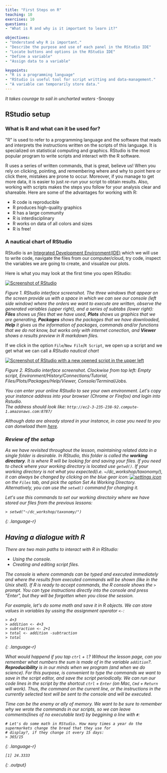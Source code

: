 ```yaml
---
title: "First Steps on R"
teaching: 10
exercises: 10
questions:
- "What is R and why is it important to learn it?"

objectives:
- "Understand why R is important."
- "Describe the purpose and use of each panel in the RStudio IDE"
- "Locate buttons and options in the RStudio IDE"
- "Define a variable"
- "Assign data to a variable"

keypoints:
- "R is a programming language"
- "RStudio is useful tool for script writting and data-management."
- "A variable can temporarily store data."
---
```



*It takes courage to sail in uncharted waters*
  -Snoopy
 
## RStudio setup 

### What is R and what can it be used for?

"R" is used to refer to a programming language and the 
software that reads and interprets the instructions written on the 
scripts of this language. It is specialized on statistical 
computing and graphics. RStudio is the most popular program to write
scripts and interact with the R software.

R uses a series of written commands, that is great, believe us! 
When you rely on clicking, pointing, and remembering where and 
why to point here or click there, mistakes are prone to occur. 
Moreover, if you manage to get more data, it is easier to just
*re-run* your script to obtain results. Also, working with scripts 
makes the steps you follow for your analysis clear and shareable. 
Here are some of the advantages for working with R:  

- R code is reproducible
- R produces high-quality graphics
- R has a large community
- R is interdisciplinary 
- R works on data of all colors and sizes
- R is free!

### A nautical chart of RStudio 

RStudio is an [Integrated Development Environment(IDE)](https://en.wikipedia.org/wiki/Integrated_development_environment#:~:text=An%20integrated%20development%20environment%20(IDE,automation%20tools%20and%20a%20debugger.)) 
which we will use to write code,
navigate the files from our computer/cloud, try code, inspect the variables we are 
going to create, and visualize our plots.

Here is what you may look at the first time you open RStudio:

<a href="https://user-images.githubusercontent.com/67386612/118720027-ba433c00-b7ee-11eb-87e5-7496fde5763e.png">
  <img src="https://user-images.githubusercontent.com/67386612/118720027-ba433c00-b7ee-11eb-87e5-7496fde5763e.png" alt="Screenshot of RStudio"/>
</a>

<em> Figure 1. RStudio interface screenshot. The three windows that appear on the screen provide us with a space in which we can see our console (left side window) where the orders we want to execute are written, observe the generated variables (upper right), and a series of subtabs (lower right): **Files** shows us files that we have used, **Plots** shows us graphics that we are generating, **Packages** shows the packages that we have downloaded, **Help** it gives us the information of packages, commands and/or functions that we do not know, but works only with internet conection, and **Viewer** shows a results preview in R markdown files.</em>

If we click in the option `File`/`New File`/`R Script`, we open up a script and
we get what we can call a _RStudio nautical chart_

<a href="https://user-images.githubusercontent.com/67386612/112203976-c046e300-8bd8-11eb-9ee6-72c95f9134f3.png">
  <img src="https://user-images.githubusercontent.com/67386612/112203976-c046e300-8bd8-11eb-9ee6-72c95f9134f3.png" alt="Screenshot of RStudio with a new opened script in the upper left"/>
</a>

<em> Figure 2. RStudio interface screenshot. Clockwise from top left: Empty script, Environment/History/Connections/Tutorial, Files/Plots/Packages/Help/Viewer, Console/Terminal/Jobs. <em/>

You can enter your online RStudio to see your own environment. Let's copy your instance address into your browser
(Chrome or Firefox) and login into Rstudio.  
The address should look like:  `http://ec2-3-235-238-92.compute-1.amazonaws.com:8787/`  

Although data are already stored in your instance, in case you need to you can donwload them [here](https://drive.google.com/file/d/15dW1sQCIhtmCUvS0IUOMPBH5m1gqNB0m/view?usp=sharing).

### Review of the setup

As we have revisited throughout the lesson, maintaining related data in a single folder
is desirable. In RStudio, this folder is called the **working directory**. It is where R will be looking 
for and saving your files. If you need to check where your working directory is located use `getwd()`.
If your working directory is not what you expected(*i.e. ~/dc_workshop/taxonomy/*), it can always be changed by clicking on the blue 
gear icon:
<a href="https://user-images.githubusercontent.com/67386612/118722611-f7f59400-b7f1-11eb-8ca9-a72561f9c529.png">
  <img src="https://user-images.githubusercontent.com/67386612/118722611-f7f59400-b7f1-11eb-8ca9-a72561f9c529.png" alt="settings icon" />
</a> on the `Files` tab, and pick the option _Set As Working Directory_. Alternatively, you can use the `setwd()` command for changing it.

Let's use this commands to set our working directoiry where we have stored our files from the previous 
lessons:

~~~
> setwd("~/dc_workshop/taxonomy/")
~~~
{: .language-r}

## Having a dialogue with R

There are two main paths to interact with R in RStudio:
* Using the console.
* Creating and editing script files.

The console is where commands can be typed and executed immediately and where the 
results from executed commands will be shown (like in the Unix shell). If R is ready to accept commands, the R console shows
the `>` prompt. You can type instructions directly into the console and press "Enter", but they will 
be forgotten when you close the session.

For example, let's do some math and save it in R objects. We can store values in variables by
ussing the assignment operator `<-`:
~~~ 
> 4+3
> addition <- 4+3
> subtraction <- 2+1
> total <- addition -subtraction
> total
~~~
{: .language-r}

What would happend if you tap `ctrl` + `l`? Without the lesson page, can you remember what numbers the sum is made of in the variable `addition`?.
**Reproducibility** is in our minds when we program (and when we do science). For this purpose, 
is convenient to type the commands we want to save in the script editor, and save the script periodically. 
We can run our code lines in the script by the shortcut `ctrl` + `Enter` 
(on Mac, `Cmd` + `Return` will work). Thus, the command on the current line, or the instructions
in the currently selected text will be sent to the console and will be executed.

Time can be the enemy or ally of memory. We want to be sure to remember why we wrote the commands
in our scripts, so we can leave comments(lines of no executable text) by beggining a line with `#`:
~~~
# Let's do some math in RStudio. How many times a year do the supermarkets change the bread that they use for
# display?, if they change it every 15 days:
> 365/15
~~~
{: .language-r}
~~~
[1] 24.3333
~~~
{: .output}

